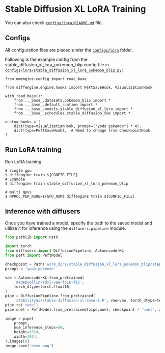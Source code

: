 # Stable Diffusion XL LoRA Training

You can also check [`configs/lora/README.md`](https://github.com/okotaku/diffengine/tree/main/diffengine/configs/lora/README.md) file.

## Configs

All configuration files are placed under the [`configs/lora`](https://github.com/okotaku/diffengine/tree/main/diffengine/configs/lora/) folder.

Following is the example config from the stable_diffusion_xl_lora_pokemon_blip config file in [`configs/lora/stable_diffusion_xl_lora_pokemon_blip.py`](https://github.com/okotaku/diffengine/tree/main/diffengine/configs/lora/stable_diffusion_xl_lora_pokemon_blip.py):

```
from mmengine.config import read_base

from diffengine.engine.hooks import PeftSaveHook, VisualizationHook

with read_base():
    from .._base_.datasets.pokemon_blip import *
    from .._base_.default_runtime import *
    from .._base_.models.stable_diffusion_xl_lora import *
    from .._base_.schedules.stable_diffusion_50e import *

custom_hooks = [
    dict(type=VisualizationHook, prompt=["yoda pokemon"] * 4),
    dict(type=PeftSaveHook),  # Need to change from CheckpointHook
]
```

## Run LoRA training

Run LoRA training:

```
# single gpu
$ diffengine train ${CONFIG_FILE}
# Example
$ diffengine train stable_diffusion_xl_lora_pokemon_blip

# multi gpus
$ NPROC_PER_NODE=${GPU_NUM} diffengine train ${CONFIG_FILE}
```

## Inference with diffusers

Once you have trained a model, specify the path to the saved model and utilize it for inference using the `diffusers.pipeline` module.

```py
from pathlib import Path

import torch
from diffusers import DiffusionPipeline, AutoencoderKL
from peft import PeftModel

checkpoint = Path('work_dirs/stable_diffusion_xl_lora_pokemon_blip/step20850')
prompt = 'yoda pokemon'

vae = AutoencoderKL.from_pretrained(
    'madebyollin/sdxl-vae-fp16-fix',
    torch_dtype=torch.float16,
)
pipe = DiffusionPipeline.from_pretrained(
    'stabilityai/stable-diffusion-xl-base-1.0', vae=vae, torch_dtype=torch.float16)
pipe.to('cuda')
pipe.unet = PeftModel.from_pretrained(pipe.unet, checkpoint / "unet", adapter_name="default")

image = pipe(
    prompt,
    num_inference_steps=50,
    height=1024,
    width=1024,
).images[0]
image.save('demo.png')
```
